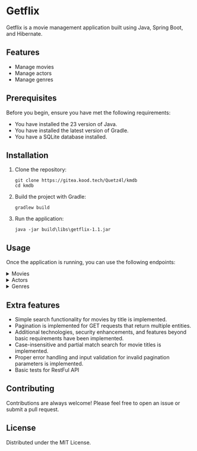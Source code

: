 # Getflix

Getflix is a movie management application built using Java, Spring Boot, and Hibernate.

## Features

- Manage movies
- Manage actors
- Manage genres

## Prerequisites

Before you begin, ensure you have met the following requirements:

- You have installed the 23 version of Java.
- You have installed the latest version of Gradle.
- You have a SQLite database installed.

## Installation

1. Clone the repository:
   ```shell
   git clone https://gitea.kood.tech/Quetz4l/kmdb
   cd kmdb
   ```

2. Build the project with Gradle:
   ```shell
   gradlew build
   ```

3. Run the application:
   ```shell
   java -jar build\libs\getflix-1.1.jar
   ```

## Usage

Once the application is running, you can use the following endpoints:

<details><summary> Movies</summary>

* To get all movies: `GET /movies`
* To get a movie by id: `GET /movies/{id}`
* To create a movie: `POST /movies`
* To update a movie by id: `PATCH /movies/{id}`
* To delete a movie by id, (with `force=true` parameter to force deletion): `DELETE /movies/{id}`

#### Filters (can work with combinations)

* Retrieve movies filtered by genre, can work with incomplete title names: `GET /api/movies/search?title={Title name}`
* Retrieve movies filtered by genre: `GET /api/movies?genre={genreId}`
* Retrieve movies filtered by release year: `GET /api/movies?year={releaseYear}`
* Retrieve movies that the actor with the given id has: `GET /api/movies?actor={Actor.id}`

</details>

<details><summary> Actors </summary>

* To get all actors: `GET /actors`
* To get an actor by id: `GET /actors/{id}`
* To create an actor: `POST /actors`
* To update an actor by id: `PATCH /actors/{id}`
* To delete an actor by id, (with `force=true` parameter to force deletion): `DELETE /actors/{id}`

### Filters

* Retrieve all actors starring in a movie: `GET /api/movies/{movieId}/actors`
* Retrieve actors filtered by name, can work with incomplete names:: `GET /api/actors?name={name}`

</details>


<details><summary> Genres </summary>

* To get all genres: `GET /genres`
* To get a genre by id: `GET /genres/{id}`
* To create a genre: `POST /genres`
* To update a genre by id: `PATCH /genres/{id}`
* To delete a genre by id (with `force=true` parameter to force deletion): `DELETE /genres/{id}`

### Filters

* Retrieve all genres starring in a movie: `GET /api/movies/{movieId}/genres`
* Retrieve genres filtered by name, can work with incomplete names: `GET /api/genres?name={name}`

</details>

## Extra features

* Simple search functionality for movies by title is implemented.
* Pagination is implemented for GET requests that return multiple entities.
* Additional technologies, security enhancements, and features beyond basic requirements have been implemented.
* Case-insensitive and partial match search for movie titles is implemented.
* Proper error handling and input validation for invalid pagination parameters is implemented.
* Basic tests for RestFul API

## Contributing

Contributions are always welcome! Please feel free to open an issue or submit a pull request.

## License

Distributed under the MIT License.
